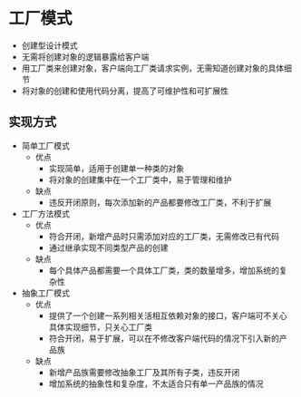 # 工厂模式
+ 创建型设计模式
+ 无需将创建对象的逻辑暴露给客户端
+ 用工厂类来创建对象，客户端向工厂类请求实例，无需知道创建对象的具体细节
+ 将对象的创建和使用代码分离，提高了可维护性和可扩展性

## 实现方式
+ 简单工厂模式
  + 优点
    + 实现简单，适用于创建单一种类的对象
    + 将对象的创建集中在一个工厂类中，易于管理和维护
  + 缺点
    + 违反开闭原则，每次添加新的产品都要修改工厂类，不利于扩展
+ 工厂方法模式
  + 优点
    + 符合开闭，新增产品时只需添加对应的工厂类，无需修改已有代码
    + 通过继承实现不同类型产品的创建
  + 缺点
    + 每个具体产品都需要一个具体工厂类，类的数量增多，增加系统的复杂性
+ 抽象工厂模式
  + 优点
    + 提供了一个创建一系列相关活相互依赖对象的接口，客户端可不关心具体实现细节，只关心工厂类
    + 符合开闭，易于扩展，可以在不修改客户端代码的情况下引入新的产品族
  + 缺点
    + 新增产品族需要修改抽象工厂及其所有子类，违反开闭
    + 增加系统的抽象性和复杂度，不太适合只有单一产品族的情况